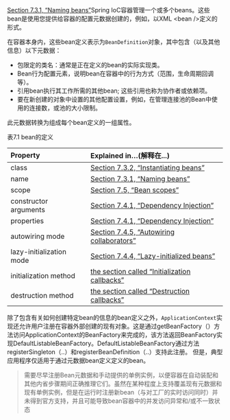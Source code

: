 [Section 7.3.1, “Naming beans”](https://docs.spring.io/spring/docs/4.3.20.RELEASE/spring-framework-reference/htmlsingle/#beans-beanname)Spring IoC容器管理一个或多个beans。这些bean是使用您提供给容器的配置元数据创建的，例如，以XML &lt;bean /&gt;定义的形式。

在容器本身内，这些bean定义表示为`BeanDefinition`对象，其中包含（以及其他信息）以下元数据：

* 包限定的类名：通常是正在定义的bean的实际实现类。
* Bean行为配置元素，说明bean在容器中的行为方式（范围，生命周期回调等）。
* 引用bean执行其工作所需的其他bean; 这些引用也称为协作者或依赖项。
* 要在新创建的对象中设置的其他配置设置，例如，在管理连接池的Bean中使用的连接数，或池的大小限制。

此元数据转换为组成每个bean定义的一组属性。

表7.1 bean的定义

| Property | Explained in…​\(解释在...\) |
| :--- | :--- |
| class | [Section 7.3.2, “Instantiating beans”](https://docs.spring.io/spring/docs/4.3.20.RELEASE/spring-framework-reference/htmlsingle/#beans-factory-class) |
| name | [Section 7.3.1, “Naming beans”](https://docs.spring.io/spring/docs/4.3.20.RELEASE/spring-framework-reference/htmlsingle/#beans-beanname) |
| scope | [Section 7.5, “Bean scopes”](https://docs.spring.io/spring/docs/4.3.20.RELEASE/spring-framework-reference/htmlsingle/#beans-factory-scopes) |
| constructor arguments | [Section 7.4.1, “Dependency Injection”](https://docs.spring.io/spring/docs/4.3.20.RELEASE/spring-framework-reference/htmlsingle/#beans-factory-collaborators) |
| properties | [Section 7.4.1, “Dependency Injection”](https://docs.spring.io/spring/docs/4.3.20.RELEASE/spring-framework-reference/htmlsingle/#beans-factory-collaborators) |
| autowiring mode | [Section 7.4.5, “Autowiring collaborators”](https://docs.spring.io/spring/docs/4.3.20.RELEASE/spring-framework-reference/htmlsingle/#beans-factory-autowire) |
| lazy-initialization mode | [Section 7.4.4, “Lazy-initialized beans”](https://docs.spring.io/spring/docs/4.3.20.RELEASE/spring-framework-reference/htmlsingle/#beans-factory-lazy-init) |
| initialization method | [the section called “Initialization callbacks”](https://docs.spring.io/spring/docs/4.3.20.RELEASE/spring-framework-reference/htmlsingle/#beans-factory-lifecycle-initializingbean) |
| destruction method | [the section called “Destruction callbacks”](https://docs.spring.io/spring/docs/4.3.20.RELEASE/spring-framework-reference/htmlsingle/#beans-factory-lifecycle-disposablebean) |

除了包含有关如何创建特定bean的信息的bean定义之外，`ApplicationContext`实现还允许用户注册在容器外部创建的现有对象。这是通过getBeanFactory（）方法访问ApplicationContext的BeanFactory来完成的，该方法返回BeanFactory实现DefaultListableBeanFactory。DefaultListableBeanFactory通过方法registerSingleton（..）和registerBeanDefinition（..）支持此注册。 但是，典型应用程序仅适用于通过元数据bean定义定义的bean。

> 需要尽早注册Bean元数据和手动提供的单例实例，以便容器在自动装配和其他内省步骤期间正确推理它们。虽然在某种程度上支持覆盖现有元数据和现有单例实例，但是在运行时注册新bean（与对工厂的实时访问同时）并未得到官方支持，并且可能导致bean容器中的并发访问异常和/或不一致状态



